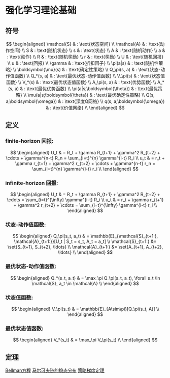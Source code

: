 # 强化学习理论基础

## 符号

$$
\begin{aligned}
\mathcal{S} & : \text{状态空间} \\
\mathcal{A} & : \text{动作空间} \\
S & : \text{随机状态} \\
s & : \text{状态} \\
A & : \text{随机动作} \\
a & : \text{动作} \\
R & : \text{随机奖励} \\
r & : \text{奖励} \\
U & : \text{随机回报} \\
u & : \text{回报} \\
\gamma & : \text{折扣因子} \\
\pi(a|s) & : \text{随机性策略} \\
\boldsymbol{\mu}(s) & : \text{确定性策略} \\
Q_\pi(s, a) & : \text{状态-动作值函数} \\
Q_*(s, a) & : \text{最优状态-动作值函数} \\
V_\pi(s) & : \text{状态值函数} \\
V_*(s) & : \text{最优状态值函数} \\
A_\pi(s, a) & : \text{优势函数} \\
A_*(s, a) & : \text{最优优势函数} \\
\pi(a|s;\boldsymbol{\theta}) & : \text{最优策略} \\
\mu(a|s;\boldsymbol{\theta}) & : \text{最优确定性策略} \\
Q(s, a;\boldsymbol{\omega}) & : \text{深度Q网络} \\
q(s, a;\boldsymbol{\omega}) & : \text{价值网络} \\
\end{aligned}
$$

## 定义

### finite-horizon 回报:

$$
\begin{aligned}
U_t & = R_t + \gamma R_{t+1} + \gamma^2 R_{t+2} + \cdots + \gamma^{n-t} R_n = \sum_{i=t}^{n} \gamma^{i-t} R_i \\
u_t & = r_t + \gamma r_{t+1} + \gamma^2 r_{t+2} + \cdots + \gamma^{n-t} r_n = \sum_{i=t}^{n} \gamma^{i-t} r_i \\
\end{aligned}
$$

### infinite-horizon 回报:

$$
\begin{aligned}
U_t & = R_t + \gamma R_{t+1} + \gamma^2 R_{t+2} + \cdots = \sum_{i=t}^{\infty} \gamma^{i-t} R_i \\
u_t & = r_t + \gamma r_{t+1} + \gamma^2 r_{t+2} + \cdots = \sum_{i=t}^{\infty} \gamma^{i-t} r_i \\
\end{aligned}
$$

### 状态-动作值函数:
$$
\begin{aligned}
Q_\pi(s_t, a_t) & = \mathbb{E}_{\mathcal{S}_{t+1:}, \mathcal{A}_{t+1:}}[U_t | S_t = s_t, A_t = a_t] \\
\mathcal{S}_{t+1:} &= \set{S_{t+1}, S_{t+2}, \ldots} \\
\mathcal{A}_{t+1:} &= \set{A_{t+1}, A_{t+2}, \ldots} \\
\end{aligned}
$$

### 最优状态-动作值函数:
$$
\begin{aligned}
Q_*(s_t, a_t) & = \max_\pi Q_\pi(s_t, a_t), \forall s_t \in \mathcal{S}, a_t \in \mathcal{A} \\
\end{aligned}
$$

### 状态值函数:
$$
\begin{aligned}
V_\pi(s_t) & = \mathbb{E}_{A\sim\pi}[Q_\pi(s_t, A)] \\
\end{aligned}
$$

### 最优状态值函数:
$$
\begin{aligned}
V_*(s_t) & = \max_\pi V_\pi(s_t) \\
\end{aligned}
$$

## 定理

[Bellman方程](https://xinyukhan.github.io/2025/08/12/强化学习理论基础(2)定理(1)Bellman方程.html)
  [马尔可夫链的稳态分布](https://xinyukhan.github.io/2025/08/12/强化学习理论基础(2)定理(2)马尔可夫链的稳态分布.html)
[策略梯度定理](https://xinyukhan.github.io/2025/08/12/强化学习理论基础(2)定理(3)策略梯度定理.html)

